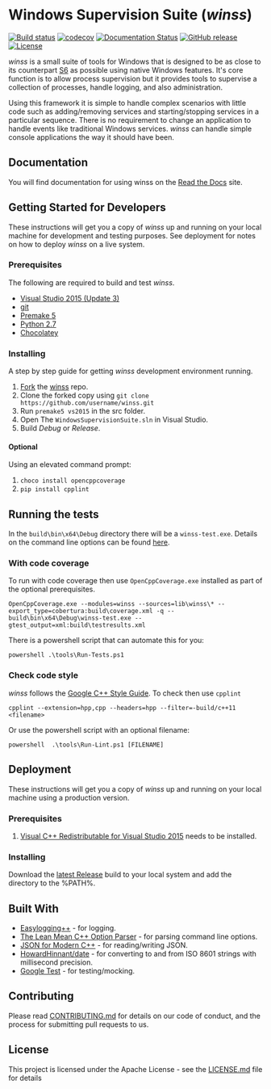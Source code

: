 # Windows Supervision Suite (*winss*)

[![Build status](https://ci.appveyor.com/api/projects/status/3f2rxoh1sqfro4gk?svg=true)](https://ci.appveyor.com/project/keithhendry/winss-f91wg)
[![codecov](https://codecov.io/gh/Morgan-Stanley/winss/branch/master/graph/badge.svg)](https://codecov.io/gh/Morgan-Stanley/winss)
[![Documentation Status](https://readthedocs.org/projects/winss/badge/?version=latest)](http://winss.readthedocs.io/en/latest/?badge=latest)
[![GitHub release](https://img.shields.io/github/release/Morgan-Stanley/winss.svg)](https://github.com/Morgan-Stanley/winss/releases/latest)
[![License](https://img.shields.io/badge/License-Apache%202.0-blue.svg)](https://opensource.org/licenses/Apache-2.0)

*winss* is a small suite of tools for Windows that is designed to be as close to
its counterpart [S6](http://skarnet.org/software/s6/) as possible using native
Windows features. It's core function is to allow process supervision but it
provides tools to supervise a collection of processes, handle logging, and
also administration.

Using this framework it is simple to handle complex scenarios with little code
such as  adding/removing services and starting/stopping services in a particular
sequence. There is no requirement to change an application to handle events
like traditional Windows services. *winss* can handle simple console applications
the way it should have been.

## Documentation

You will find documentation for using winss on the [Read the Docs](http://winss.readthedocs.io/en/latest/) site.

## Getting Started for Developers

These instructions will get you a copy of *winss* up and running on your local
machine for development and testing purposes. See deployment for notes on
how to deploy *winss* on a live system.

### Prerequisites

The following are required to build and test *winss*.

* [Visual Studio 2015 (Update 3)](https://www.visualstudio.com/downloads/)
* [git](https://git-scm.com/download/win)
* [Premake 5](https://premake.github.io/download.html)
* [Python 2.7](https://www.python.org/downloads/)
* [Chocolatey](https://chocolatey.org/install)

### Installing

A step by step guide for getting *winss* development environment running.

1. [Fork](https://help.github.com/articles/fork-a-repo/) the
   [winss](https://github.com/Morgan-Stanley/winss) repo.
2. Clone the forked copy using `git clone https://github.com/username/winss.git`
3. Run `premake5 vs2015` in the src folder.
4. Open The `WindowsSupervisionSuite.sln` in Visual Studio.
5. Build *Debug* or *Release*.

#### Optional

Using an elevated command prompt:

1. `choco install opencppcoverage`
2. `pip install cpplint`

## Running the tests

In the `build\bin\x64\Debug` directory there will be a `winss-test.exe`.
Details on the command line options can be found [here](https://github.com/google/googletest/blob/master/googletest/docs/AdvancedGuide.md#running-test-programs-advanced-options).

### With code coverage

To run with code coverage then use `OpenCppCoverage.exe` installed as part of
the optional prerequisites.

```
OpenCppCoverage.exe --modules=winss --sources=lib\winss\* --export_type=cobertura:build\coverage.xml -q -- build\bin\x64\Debug\winss-test.exe --gtest_output=xml:build\testresults.xml
```

There is a powershell script that can automate this for you:

```
powershell .\tools\Run-Tests.ps1
```

### Check code style

*winss* follows the [Google C++ Style Guide](https://google.github.io/styleguide/cppguide.html).
To check then use `cpplint`

```
cpplint --extension=hpp,cpp --headers=hpp --filter=-build/c++11 <filename>
```

Or use the powershell script with an optional filename:

```
powershell  .\tools\Run-Lint.ps1 [FILENAME]
```

## Deployment

These instructions will get you a copy of *winss* up and running on your local
machine using a production version.

### Prerequisites

1. [Visual C++ Redistributable for Visual Studio 2015](https://www.microsoft.com/en-us/download/details.aspx?id=48145)
   needs to be installed.

### Installing

Download the [latest Release](https://github.com/Morgan-Stanley/winss/releases/latest)
build to your local system and add the directory to the %PATH%.

## Built With

* [Easylogging++](https://github.com/easylogging/easyloggingpp) - for logging.
* [The Lean Mean C++ Option Parser](http://optionparser.sourceforge.net/) -
  for parsing command line options.
* [JSON for Modern C++](https://github.com/nlohmann/json) - for reading/writing
  JSON.
* [HowardHinnant/date](https://github.com/HowardHinnant/date) - for
  converting to and from ISO 8601 strings with millisecond precision.
* [Google Test](https://github.com/google/googletest) - for testing/mocking.

## Contributing

Please read [CONTRIBUTING.md](CONTRIBUTING.md) for details on our code of
conduct, and the process for submitting pull requests to us.

## License

This project is licensed under the Apache License - see the
[LICENSE.md](LICENSE.md) file for details
